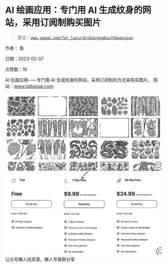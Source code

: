 # AI 绘画应用：专门用 AI 生成纹身的网站，采用订阅制购买图片

> 原文：[`www.yuque.com/for_lazy/xkrm14/egabsu7n6waugiwx`](https://www.yuque.com/for_lazy/xkrm14/egabsu7n6waugiwx)



作者： 鱼



日期：2023-02-07



点赞数：16



AI 绘画应用——专门用 AI 生成纹身的网站，采用订阅制的方式来购买图片。 网站：www.tattoosai.com



![](img/761ccb322529ba05334f79db0d574206.png)  <ne-p id="ua7d13207" data-lake-id="ua7d13207">![](img/c91f60b850626b3c5c4233ac59fc7411.png)  <ne-p id="uea49e891" data-lake-id="uea49e891">公众号懒人找资源，懒人专属群分享

</ne-p></ne-p>